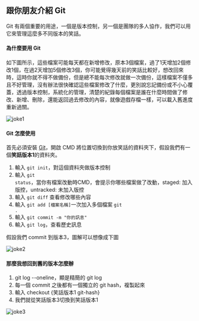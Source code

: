 ## 跟你朋友介紹 Git

Git 有兩個重要的用途，一個是版本控制，另一個是團隊的多人協作，我們可以用它來管理這麼多不同版本的笑話。

#### 為什麼要用 Git

如下圖所示，這些檔案可能每天都在新增修改，原本3個檔案，過了1天增加2個修改1個，在過2天增加5個修改3個，你可能覺得幾天前的笑話比較好，想改回來時，這時你就不得不做備份，但是總不能每次修改就做一次備份，這樣檔案不僅多且不好管理，沒有辦法很快確認這些檔案修改了什麼，更別說忘記備份或不小心覆蓋，透過版本控制，系統化的管理，清楚的紀錄每個檔案是誰在什麼時間做了修改、新增、刪除，還能返回過去修改的內容，就像遊戲存檔一樣，可以載入舊進度重新過關。

![joke1](https://i.imgur.com/kK3lJ4E.jpg)
<!--div class="mermaid">
    graph LR
    c_1(版本1 共3個檔案)-- 過了1天 ---c_2(版本2 共5個笑話)-- 過了2天 --- C_3(版本3 10個笑話) -- 過了7天 --- c_4(版本4 20個笑話)
</div-->

#### Git 怎麼使用

首先必須安裝 [Git](https://git-scm.com/download)，開啟 CMD 將位置切換到你放笑話的資料夾下，假設我們有一個**笑話版本1**的資料夾。

1. 輸入 <code>git init</code>，對這個資料夾做版本控制
2. 輸入 <code>git status</code>，當你有檔案改動時CMD，會提示你哪些檔案做了改動，staged: 加入版控，untracked: 未加入版控
3. 輸入 <code>git diff</code> 查看修改哪些內容
4. 輸入 <code>git add [檔案名稱]</code>一次加入多個檔案 <code>git .</code>
5. 輸入 <code>git commit -m "你的訊息"</code>
6. 輸入 <code>git log</code>，查看歷史訊息</p>

<p>假設我們 commit 到版本3，圖解可以想像成下圖</p>

![joke2](https://i.imgur.com/0u0WpRM.jpg)
<!--div class="mermaid">
    graph LR
    j_1(笑話 版本1) --過了1天--- j_2(笑話 版本2) --過了2天--- j_3(笑話版本 3):::joke

    classDef joke fill #227d51, color: #fff
</div-->

#### 那麼我想回到舊的版本怎麼辦

1. git log --oneline，顯是精簡的 git log
2. 每一個 commit 之後都有一個獨立的 git hash，複製起來
3. 輸入 checkout {笑話版本1 git-hash}
4. 我們就從笑話版本3切換到笑話版本1

![joke3](https://i.imgur.com/jKXbrmv.jpg)
<!--div class="mermaid">
    graph LR
    j_1(笑話 版本1):::joke --- j_2(笑話 版本2) --- j_3(笑話版本 3) -- checkout --- j_1

    classDef joke fill #f00, color: #fff
</div-->

